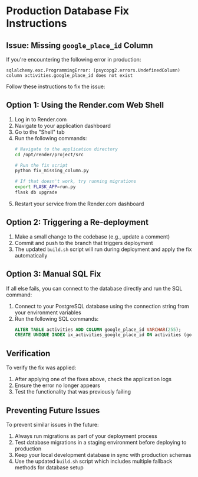 # Production Database Fix Instructions

## Issue: Missing `google_place_id` Column

If you're encountering the following error in production:

```
sqlalchemy.exc.ProgrammingError: (psycopg2.errors.UndefinedColumn) column activities.google_place_id does not exist
```

Follow these instructions to fix the issue:

## Option 1: Using the Render.com Web Shell

1. Log in to Render.com
2. Navigate to your application dashboard
3. Go to the "Shell" tab
4. Run the following commands:
   ```bash
   # Navigate to the application directory
   cd /opt/render/project/src
   
   # Run the fix script
   python fix_missing_column.py
   
   # If that doesn't work, try running migrations
   export FLASK_APP=run.py
   flask db upgrade
   ```
5. Restart your service from the Render.com dashboard

## Option 2: Triggering a Re-deployment

1. Make a small change to the codebase (e.g., update a comment)
2. Commit and push to the branch that triggers deployment
3. The updated `build.sh` script will run during deployment and apply the fix automatically

## Option 3: Manual SQL Fix

If all else fails, you can connect to the database directly and run the SQL command:

1. Connect to your PostgreSQL database using the connection string from your environment variables
2. Run the following SQL commands:
   ```sql
   ALTER TABLE activities ADD COLUMN google_place_id VARCHAR(255);
   CREATE UNIQUE INDEX ix_activities_google_place_id ON activities (google_place_id);
   ```

## Verification

To verify the fix was applied:

1. After applying one of the fixes above, check the application logs
2. Ensure the error no longer appears
3. Test the functionality that was previously failing

## Preventing Future Issues

To prevent similar issues in the future:

1. Always run migrations as part of your deployment process
2. Test database migrations in a staging environment before deploying to production
3. Keep your local development database in sync with production schemas
4. Use the updated `build.sh` script which includes multiple fallback methods for database setup 
